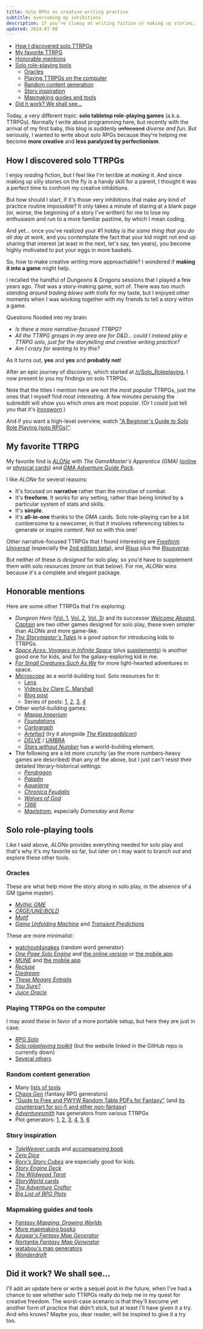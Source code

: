 ```yaml
---
title: Solo RPGs as creative writing practice
subtitle: overcoming my inhibitions
description: If you're clumsy at writing fiction or making up stories, solo role-playing games may be the inhibition-freeing creative practice you've been looking for.
updated: 2024-07-08
---
```


- [How I discovered solo TTRPGs](#how-i-discovered-solo-ttrpgs)
- [My favorite TTRPG](#my-favorite-ttrpg)
- [Honorable mentions](#honorable-mentions)
- [Solo role-playing tools](#solo-role-playing-tools)
  - [Oracles](#oracles)
  - [Playing TTRPGs on the computer](#playing-ttrpgs-on-the-computer)
  - [Random content generation](#random-content-generation)
  - [Story inspiration](#story-inspiration)
  - [Mapmaking guides and tools](#mapmaking-guides-and-tools)
- [Did it work? We shall see…](#did-it-work-we-shall-see)

Today, a very different topic: **solo tabletop role-playing games** (a.k.a. TTRPGs). Normally I write about programming here, but recently with the arrival of my first baby, this blog is suddenly ~~unfocused~~ *diverse and fun*. But seriously, I wanted to write about solo RPGs because they're helping me become **more creative** and **less paralyzed by perfectionism**.

## How I discovered solo TTRPGs

I enjoy *reading* fiction, but I feel like I'm terrible at *making* it. And since making up silly stories on the fly is a handy skill for a parent, I thought it was a perfect time to confront my creative inhibitions.

But how should I start, if it's those very inhibitions that make any kind of practice routine impossible? It only takes a minute of staring at a blank page (or, worse, the beginning of a story I've written) for me to lose my enthusiasm and run to a more familiar pastime, by which I mean coding.

And yet… once you've realized your #1 hobby is *the same thing that you do all day at work*, and you contemplate the fact that your kid might not end up sharing that interest (at least in the next, let's say, ten years), you become highly motivated to put your eggs in more baskets.

So, how to make creative writing more approachable? I wondered if **making it into a game** might help.

I recalled the handful of *Dungeons & Dragons* sessions that I played a few years ago. *That* was a story-making game, sort of. There was too much *standing around trading blows with trolls* for my taste, but I enjoyed other moments when I was working together with my friends to tell a story within a game.

Questions flooded into my brain:

- *Is there a more narrative-focused TTRPG?*
- *All the TTRPG groups in my area are for D&D… could I instead play a TTRPG solo, just for the storytelling and creative writing practice?*
- *Am I crazy for wanting to try this?*

As it turns out, **yes** and **yes** and **probably not**!

After an epic journey of discovery, which started at [/r/Solo_Roleplaying](https://www.reddit.com/r/Solo_Roleplaying), I now present to you my findings on solo TTRPGs.

Note that the titles I mention here are not the *most popular* TTRPGs, just the ones that I myself find most interesting. A few minutes perusing the subreddit will show you which ones are most popular. (Or I could just tell you that it's [*Ironsworn*](https://www.ironswornrpg.com).)

And if you want a high-level overview, watch ["A Beginner's Guide to Solo Role Playing (solo RPGs)"](https://www.youtube.com/watch?v=iYHt1pdScK0).

## My favorite TTRPG

My favorite find is [*ALONe*](https://www.drivethrurpg.com/product/168609) with *The GameMaster's Apprentice (GMA)* ([online]((https://jamesturneronline.net/game-masters-apprentice)) or [physical cards](https://www.drivethrurpg.com/product/125685/The-GameMasters-Apprentice-Base-Deck)) and [*GMA Adventure Guide Pack*](https://www.drivethrurpg.com/product/179835).

I like *ALONe* for several reasons:

- It's focused on **narrative** rather than the minutiae of combat.
- It's **freeform**. It works for any setting, rather than being limited by a particular system of stats and skills.
- It's **simple**.
- It's **all-in-one** thanks to the *GMA* cards. Solo role-playing can be a bit cumbersome to a newcomer, in that it involves referencing tables to generate or inspire content. Not so with this one!

Other narrative-focused TTRPGs that I found interesting are [*Freeform Universal*](https://www.perilplanet.com/freeform-universal) (especially the [2nd edition beta](https://www.perilplanet.com/wp-content/uploads/2020/12/Neon-City-character-sheet-form-fill.pdf)), and [*Risus*](https://www.drivethrurpg.com/product/170294/Risus-The-Anything-RPG) plus the [*Risusverse*](https://www.risusiverse.com/).

But neither of these is *designed* for solo play, so you'd have to supplement them with solo resources (more on that below). For me, *ALONe* wins because it's a complete and elegant package.

## Honorable mentions

Here are some other TTRPGs that I'm exploring:

- *Dungeon Hero* ([Vol. 1](https://lonespelunker.itch.io/dungeon-hero), [Vol. 2](https://lonespelunker.itch.io/dungeon-hero-volume-2), [Vol. 3](https://lonespelunker.itch.io/dungeon-hero-volume-3-bump-in-the-night)) and its successor [*Welcome Aboard, Captain*](https://lonespelunker.itch.io/welcome-aboard-captain) are two other games designed for solo play, these even simpler than *ALONe* and more game-like.
- [*The Storymaster's Tales*](https://www.storymasterstales.com) is a good option for introducing kids to TTRPGs.
- [*Space Aces: Voyages in Infinite Space*](https://www.etsy.com/listing/1646603705/space-aces-voyages-in-infinite-space) (plus [supplements](https://p0rthos47.itch.io/)) is another good one for kids, and for the galaxy-exploring kid in me.
- [*For Small Creatures Such As We*](https://www.blackwellwriter.com/en-us/products/for-small-creatures-such-as-we) for more light-hearted adventures in space.
- [*Microscope*](https://www.lamemage.com/microscope) as a world-building tool. Solo resources for it:
  - [Lens](https://docs.google.com/document/d/1isWrSPL417PN6eSCYQmxKnFxPXQUn9IjZW4W2xfToDc)
  - [Videos by Clare C. Marshall](https://www.youtube.com/watch?v=q4h9Yg1UWjY)
  - [Blog post](https://whyigame.wordpress.com/2018/01/14/solo-rp-microscope-rpg)
  - Series of posts: [1](https://web.archive.org/web/20170107021652/http://www.risusmonkey.com/2011/03/solo-gaming-on-long-flight.html), [2](https://web.archive.org/web/20160330173740/http://www.risusmonkey.com/2011/03/solo-gaming-in-flight-part-2-first-pass.html), [3](https://web.archive.org/web/20160330172817/http://www.risusmonkey.com/2011/03/solo-gaming-in-flight-part-3-making.html), [4](https://web.archive.org/web/20160330173127/http://www.risusmonkey.com/2011/03/solo-gaming-in-flight-part-4-making.html)
- Other world-building games:
  - [*Mappa Imperium*](https://nookrium.itch.io/mappa-imperium)
  - [*Foundations*](https://leyline-press.itch.io/foundations-digital-edition-bundle)
  - [*Cartograph*](https://the-ravensridge-press.itch.io/cartograph-atlas-edition)
  - [*Artefact*](https://mouseholepress.itch.io/artefact) (try it alongside [*The Kleptogoblicon*](https://perchance.org/kleptogoblicon))
  - [*DELVE*](https://www.blackwellwriter.com/en-us/products/delve-a-solo-map-drawing-game) / [*UMBRA*](https://www.blackwellwriter.com/en-us/products/umbra-a-game-of-final-frontiers)
  - [*Stars without Number*](https://www.drivethrurpg.com/product/230009/Stars-Without-Number-Revised-Edition-Free-Version) has a world-building element.
- The following are a lot more *crunchy* (as the more numbers-heavy games are described) than any of the above, but I just can't resist their detailed literary-historical settings:
  - [*Pendragon*](https://en.wikipedia.org/wiki/Pendragon_(role-playing_game))
  - [*Paladin*](https://www.chaosium.com/paladin/)
  - [*Aquelarre*](https://drivethrurpg.com/product/237059/Aquelarre)
  - [*Chronica Feudalis*](https://chronicafeudalis.com/)
  - [*Wolves of God*](https://drivethrurpg.com/product/308470/Wolves-of-God-Adventures-in-Dark-Ages-England)
  - [*1366*](https://drivethrurpg.com/product/111240/1366-Second-Edition)
  - [*Maelstrom*](https://drivethrurpg.com/publisher/667/arion-games/category/4422/maelstrom), especially *Domesday* and *Rome*

## Solo role-playing tools

Like I said above, *ALONe* provides everything needed for solo play and that's why it's my favorite so far, but later on I may want to branch out and explore these other tools.

### Oracles

These are what help move the story along in solo play, in the absence of a GM (game master).

- [*Mythic GME*](https://www.drivethrurpg.com/product/422929/Mythic-Game-Master-Emulator-Second-Edition)
- [*CRGE/UNE/BOLD*](https://www.drivethrurpg.com/browse/pub/7251/Conjecture-Games)
- [*Motif*](https://www.drivethrurpg.com/browse/pub/7970/Thought-Punks/subcategory/22614_38729/Motif-Framework)
- [*Game Unfolding Machine*](https://jeansenvaars.itch.io/game-unfolding-machine) and [*Transient Predictions*](https://jeansenvaars.itch.io/transient-predictions)

These are more minimalist:

- [watchout4snakes](http://watchout4snakes.com/Random/RandomPhrase) (random word generator)
- [*One Page Solo Engine*](https://inflatablestudios.itch.io/one-page-solo-engine) and [the online version](https://inflatablestudios.itch.io/one-page-solo-engine-online) or [the mobile app](https://play.google.com/store/apps/details?id=dev.InflatableStudios.OnePageSoloEngine)
- [*MUNE*](https://forums.giantitp.com/showthread.php?567342-MUNE-a-GM-emulator) and [the mobile app](https://play.google.com/store/apps/details?id=com.toppinc.dnd.muneengine)
- [*Recluse*](https://gravenutterance.itch.io/recluse)
- [*Diedream*](https://alfredvalley.itch.io/diedream)
- [*These Meagre Entrails*](https://mendercap.itch.io/these-meagre-entrails)
- [*You Sure?*](https://capacle.itch.io/you-sure)
- [*Juice Oracle*](https://thunder9861.itch.io/juice-oracle)

### Playing TTRPGs on the computer

I may avoid these in favor of a more portable setup, but here they are just in case.

- [*RPG Solo*](https://www.rpgsolo.com/play.php)
- [*Solo roleplaying toolkit*](https://github.com/Tayruh/solo-roleplaying-toolkit) (but the website linked in the GitHub repo is currently down)
- [Several others](https://jvhouse.xyz/solo-rpg-setup/#playing-on-pc)

### Random content generation

- Many [lists of tools](https://www.reddit.com/r/rpg_generators/comments/142jvzk/30_days_of_rpg_generator_sites_full_list)
- [*Chaos Gen*](https://www.chaosgen.com/gen-tags/fantasy) (fantasy RPG generators)
- ["Guide to Free and PWYW Random Table PDFs for Fantasy"](https://www.randroll.com/guide-free-pdfs-fantasy) (and [its counterpart for sci-fi and other non-fantasy](https://www.randroll.com/guide-free-pdfs-futuristic/))
- [*Adventuresmith*](https://play.google.com/store/apps/details?id=org.steavesea.adventuresmith) has generators from various TTRPGs
- Plot generators: [1](https://www.herebetaverns.com/plot-hook-generator), [2](https://www.plot-generator.org.uk), [3](https://blog.reedsy.com/plot-generator/), [4](https://writingexercises.co.uk/plotgenerator.php), [5](https://donjon.bin.sh/fantasy/adventure/), [6](https://www.seventhsanctum.com/generate.php?Genname=storygen)

### Story inspiration

- [*TaleWeaver* cards](https://www.scribd.com/document/98415/TaleWeaver-Card-Deck) and [accompanying book](https://www.scribd.com/document/98412/Tale-Weaver)
- [*Zero Dice*](https://tangent-zero.com/zero_dice/zero_dice.htm)
- [*Rory's Story Cubes*](https://www.storycubes.com/en/) are especially good for kids.
- [*Story Engine Deck*](https://storyenginedeck.com)
- [*The Wildwood Tarot*](https://www.thewildwoodtarot.com)
- [*StoryWorld* cards](https://www.goodreads.com/series/68911-storyworld-create-a-story)
- [*The Adventure Crafter*](https://www.drivethrurpg.com/product/261479/The-Adventure-Crafter)
- [*Big List of RPG Plots*](https://tvtropes.org/pmwiki/pmwiki.php/Literature/BigListOfRPGPlots)

### Mapmaking guides and tools

- [*Fantasy Mapping: Drawing Worlds*](https://fantasymapping.com/#FantasyMappingBook)
- [More mapmaking books](https://jaredblando.com/books)
- [*Azgaar's Fantasy Map Generator*](https://azgaar.github.io/Fantasy-Map-Generator)
- [*Nortantis Fantasy Map Generator*](https://jeheydorn.github.io/nortantis)
- [watabou's map generators](https://watabou.itch.io)
- [*Wonderdraft*](https://www.wonderdraft.net)

## Did it work? We shall see…

I'll add an update here or write a sequel post in the future, when I've had a chance to see whether solo TTRPGs really do help me in my quest for creative freedom. The worst-case scenario is that they'll become yet another form of practice that didn't stick, but at least I'll have given it a try. And who knows? Maybe you, dear reader, will be inspired to give it a try too.
